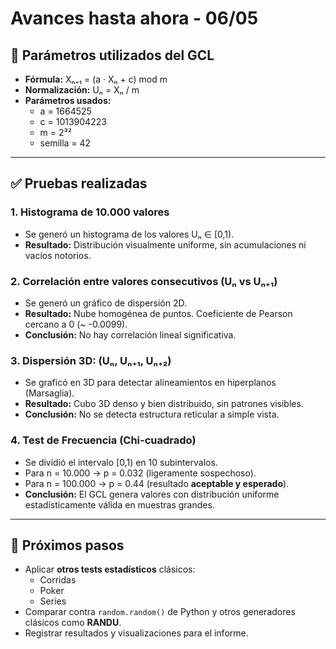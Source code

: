 
# Avances hasta ahora - 06/05

## 🔧 Parámetros utilizados del GCL

- **Fórmula:** Xₙ₊₁ = (a · Xₙ + c) mod m
- **Normalización:** Uₙ = Xₙ / m
- **Parámetros usados:**
  - a = 1664525
  - c = 1013904223
  - m = 2³²
  - semilla = 42

---

## ✅ Pruebas realizadas

### 1. Histograma de 10.000 valores
- Se generó un histograma de los valores Uₙ ∈ [0,1).
- **Resultado:** Distribución visualmente uniforme, sin acumulaciones ni vacíos notorios.

### 2. Correlación entre valores consecutivos (Uₙ vs Uₙ₊₁)
- Se generó un gráfico de dispersión 2D.
- **Resultado:** Nube homogénea de puntos. Coeficiente de Pearson cercano a 0 (~ -0.0099).
- **Conclusión:** No hay correlación lineal significativa.

### 3. Dispersión 3D: (Uₙ, Uₙ₊₁, Uₙ₊₂)
- Se graficó en 3D para detectar alineamientos en hiperplanos (Marsaglia).
- **Resultado:** Cubo 3D denso y bien distribuido, sin patrones visibles.
- **Conclusión:** No se detecta estructura reticular a simple vista.

### 4. Test de Frecuencia (Chi-cuadrado)
- Se dividió el intervalo [0,1) en 10 subintervalos.
- Para n = 10.000 → p = 0.032 (ligeramente sospechoso).
- Para n = 100.000 → p = 0.44 (resultado **aceptable y esperado**).
- **Conclusión:** El GCL genera valores con distribución uniforme estadísticamente válida en muestras grandes.

---

## 📌 Próximos pasos

- Aplicar **otros tests estadísticos** clásicos:
  - Corridas
  - Poker
  - Series
- Comparar contra `random.random()` de Python y otros generadores clásicos como **RANDU**.
- Registrar resultados y visualizaciones para el informe.

